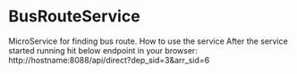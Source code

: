 # BusRouteService
MicroService for finding bus route.
How to use the service
After the service started running hit below endpoint in your browser:
http://hostname:8088/api/direct?dep_sid=3&arr_sid=6
